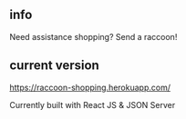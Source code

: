 

## info

Need assistance shopping? Send a raccoon!

## current version
 
https://raccoon-shopping.herokuapp.com/

Currently built with React JS & JSON Server
